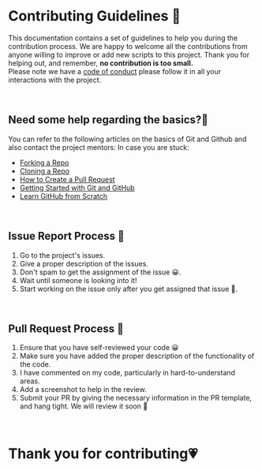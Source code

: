 # **Contributing Guidelines** 📄

This documentation contains a set of guidelines to help you during the contribution process.
We are happy to welcome all the contributions from anyone willing to improve or add new scripts to this project.
Thank you for helping out, and remember, **no contribution is too small.**
<br>
Please note we have a [code of conduct](CODE_OF_CONDUCT.md)  please follow it in all your interactions with the project.



<br>

## **Need some help regarding the basics?🤔**


You can refer to the following articles on the basics of Git and Github and also contact the project mentors:
In case you are stuck:

- [Forking a Repo](https://help.github.com/en/github/getting-started-with-github/fork-a-repo)
- [Cloning a Repo](https://help.github.com/en/desktop/contributing-to-projects/creating-an-issue-or-pull-request)
- [How to Create a Pull Request](https://opensource.com/article/19/7/create-pull-request-github)
- [Getting Started with Git and GitHub](https://towardsdatascience.com/getting-started-with-git-and-github-6fcd0f2d4ac6)
- [Learn GitHub from Scratch](https://docs.github.com/en/get-started/start-your-journey/git-and-github-learning-resources)

<br>

## **Issue Report Process 📌**

1. Go to the project's issues.
2. Give a proper description of the issues.
3. Don't spam to get the assignment of the issue 😀.
4. Wait until someone is looking into it!
5. Start working on the issue only after you get assigned that issue 🚀.

<br>

## **Pull Request Process 🚀**

1. Ensure that you have self-reviewed your code 😀
2. Make sure you have added the proper description of the functionality of the code.
3. I have commented on my code, particularly in hard-to-understand areas.
4. Add a screenshot to help in the review.
5. Submit your PR by giving the necessary information in the PR template, and hang tight. We will review it soon 🚀

<br>

# **Thank you for contributing💗** 
